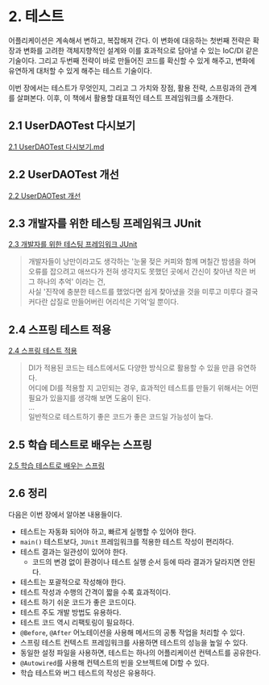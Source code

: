 # 2. 테스트

어플리케이션은 계속해서 변하고, 복잡해져 간다.
이 변화에 대응하는 첫번째 전략은 확장과 변화를 고려한 객체지향적인 설계와 이를 효과적으로 담아낼 수 있는 IoC/DI 같은 기술이다. 
그리고 두번째 전략이 바로 만들어진 코드를 확신할 수 있게 해주고, 변화에 유연하게 대처할 수 있게 해주는 테스트 기술이다.

이번 장에서는 테스트가 무엇인지, 그리고 그 가치와 장점, 활용 전략, 스프링과의 관계를 살펴본다. 이후, 이 책에서 활용할 대표적인 테스트 프레임워크를 소개한다.

## 2.1 UserDAOTest 다시보기

[2.1 UserDAOTest 다시보기.md](https://github.com/zangsu/study-note/blob/main/BE/Spring/%ED%86%A0%EB%B9%84%EC%9D%98%20%EC%8A%A4%ED%94%84%EB%A7%81%203.1/Vol.1/CH2%20-%20%ED%85%8C%EC%8A%A4%ED%8A%B8/2.1%20UserDAOTest%20%EB%8B%A4%EC%8B%9C%EB%B3%B4%EA%B8%B0.md)

## 2.2 UserDAOTest 개선

[2.2 UserDAOTest 개선](https://github.com/zangsu/study-note/blob/main/BE/Spring/%ED%86%A0%EB%B9%84%EC%9D%98%20%EC%8A%A4%ED%94%84%EB%A7%81%203.1/Vol.1/CH2%20-%20%ED%85%8C%EC%8A%A4%ED%8A%B8/2.2%20UserDAOTest%20%EA%B0%9C%EC%84%A0.md)

## 2.3 개발자를 위한 테스팅 프레임워크 JUnit

[2.3 개발자를 위한 테스팅 프레임워크 JUnit](https://github.com/zangsu/study-note/blob/main/BE/Spring/%ED%86%A0%EB%B9%84%EC%9D%98%20%EC%8A%A4%ED%94%84%EB%A7%81%203.1/Vol.1/CH2%20-%20%ED%85%8C%EC%8A%A4%ED%8A%B8/2.3%20%EA%B0%9C%EB%B0%9C%EC%9E%90%EB%A5%BC%20%EC%9C%84%ED%95%9C%20%ED%85%8C%EC%8A%A4%ED%8C%85%20%ED%94%84%EB%A0%88%EC%9E%84%EC%9B%8C%ED%81%AC%20JUnit.md)

>개발자들이 낭만이라고도 생각하는 '눈물 젖은 커피와 함께 며칠간 밤샘을 하며 오류를 잡으려고 애쓰다가 전혀 생각지도 못했던 곳에서 간신이 찾아낸 작은 버그 하나의 추억' 이라는 건, <br>
>사실 '진작에 충분한 테스트를 했었다면 쉽게 찾아냈을 것을 미루고 미루다 결국 커다란 삽질로 만들어버린 어리석은 기억'일 뿐이다.

## 2.4 스프링 테스트 적용

[2.4 스프링 테스트 적용](https://github.com/zangsu/study-note/blob/main/BE/Spring/%ED%86%A0%EB%B9%84%EC%9D%98%20%EC%8A%A4%ED%94%84%EB%A7%81%203.1/Vol.1/CH2%20-%20%ED%85%8C%EC%8A%A4%ED%8A%B8/2.4%20%EC%8A%A4%ED%94%84%EB%A7%81%20%ED%85%8C%EC%8A%A4%ED%8A%B8%20%EC%A0%81%EC%9A%A9.md)

> DI가 적용된 코드는 테스트에서도 다양한 방식으로 활용할 수 있을 만큼 유연하다.<br>
> 어디에 DI를 적용할 지 고민되는 경우, 효과적인 테스트를 만들기 위해서는 어떤 필요가 있을지를 생각해 보면 도움이 된다.<br>
> ...<br>
> 일반적으로 테스트하기 좋은 코드가 좋은 코드일 가능성이 높다.

## 2.5 학습 테스트로 배우는 스프링

[2.5 학습 테스트로 배우는 스프링](https://github.com/zangsu/study-note/blob/main/BE/Spring/%ED%86%A0%EB%B9%84%EC%9D%98%20%EC%8A%A4%ED%94%84%EB%A7%81%203.1/Vol.1/CH2%20-%20%ED%85%8C%EC%8A%A4%ED%8A%B8/2.5%20%ED%95%99%EC%8A%B5%20%ED%85%8C%EC%8A%A4%ED%8A%B8%EB%A1%9C%20%EB%B0%B0%EC%9A%B0%EB%8A%94%20%EC%8A%A4%ED%94%84%EB%A7%81.md)

## 2.6 정리

다음은 이번 장에서 알아본 내용들이다. 

- 테스트는 자동화 되어야 하고, 빠르게 실행할 수 있어야 한다.
- `main()` 테스트보다, `JUnit` 프레임워크를 적용한 테스트 작성이 편리하다.
- 테스트 결과는 일관성이 있어야 한다. 
	- 코드의 변경 없이 환경이나 테스트 실행 순서 등에 따라 결과가 달라지면 안된다. 
- 테스트는 포괄적으로 작성해야 한다. 
- 테스트 작성과 수행의 간격이 짧을 수록 효과적이다.
- 테스트 하기 쉬운 코드가 좋은 코드이다. 
- 테스트 주도 개발 방법도 유용하다.
- 테스트 코드 역시 리팩토링이 필요하다.
- `@Before`, `@After` 어노테이션을 사용해 메서드의 공통 작업을 처리할 수 있다.
- 스프링 테스트 컨텍스트 프레임워크를 사용하면 테스트의 성능을 높일 수 있다. 
- 동일한 설정 파일을 사용하면, 테스트는 하나의 어플리케이션 컨텍스트를 공유한다.
- `@Autowired`를 사용해 컨텍스트의 빈을 오브젝트에 DI할 수 있다.
- 학습 테스트와 버그 테스트의 작성은 유용하다.
